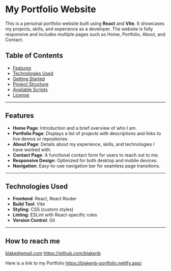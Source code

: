 # My Portfolio Website

This is a personal portfolio website built using **React** and **Vite**. It showcases my projects, skills, and experience as a developer. The website is fully responsive and includes multiple pages such as Home, Portfolio, About, and Contact.

## Table of Contents

- [Features](#features)
- [Technologies Used](#technologies-used)
- [Getting Started](#getting-started)
- [Project Structure](#project-structure)
- [Available Scripts](#available-scripts)
- [License](#license)

---

## Features

- **Home Page**: Introduction and a brief overview of who I am.
- **Portfolio Page**: Displays a list of projects with descriptions and links to live demos or repositories.
- **About Page**: Details about my experience, skills, and technologies I have worked with.
- **Contact Page**: A functional contact form for users to reach out to me.
- **Responsive Design**: Optimized for both desktop and mobile devices.
- **Navigation**: Easy-to-use navigation bar for seamless page transitions.

---

## Technologies Used

- **Frontend**: React, React Router
- **Build Tool**: Vite
- **Styling**: CSS (custom styles)
- **Linting**: ESLint with React-specific rules
- **Version Control**: Git

---

## How to reach me

blake@email.com
https://github.com/blakenb

Here is a link to my Portfolio
https://blakenb-portfolio.netlify.app/